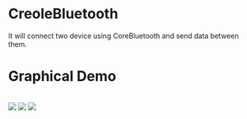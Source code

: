 # CreoleBluetooth
It will connect two device using CoreBluetooth and send data between them.


# Graphical Demo
<br>
<img height=“356” src=“https://dl.dropbox.com/s/xw4mq0o6q87yyns/Bluetooth1.png” />
<img height=“356” src=“https://dl.dropbox.com/s/8hxahx2dm8znq9j/Bluetooth2.png” />
<img height=“356” src=“https://dl.dropbox.com/s/xpum8sog59o3vtw/Bluetooth3.png” />
</br>

